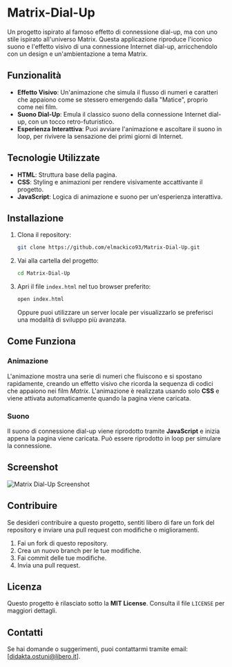 # Matrix-Dial-Up

Un progetto ispirato al famoso effetto di connessione dial-up, ma con uno stile ispirato all'universo Matrix. Questa applicazione riproduce l'iconico suono e l'effetto visivo di una connessione Internet dial-up, arricchendolo con un design e un'ambientazione a tema Matrix.

## Funzionalità

- **Effetto Visivo**: Un'animazione che simula il flusso di numeri e caratteri che appaiono come se stessero emergendo dalla "Matice", proprio come nei film.
- **Suono Dial-Up**: Emula il classico suono della connessione Internet dial-up, con un tocco retro-futuristico.
- **Esperienza Interattiva**: Puoi avviare l'animazione e ascoltare il suono in loop, per rivivere la sensazione dei primi giorni di Internet.

## Tecnologie Utilizzate

- **HTML**: Struttura base della pagina.
- **CSS**: Styling e animazioni per rendere visivamente accattivante il progetto.
- **JavaScript**: Logica di animazione e suono per un'esperienza interattiva.

## Installazione

1. Clona il repository:
    ```bash
    git clone https://github.com/elmackico93/Matrix-Dial-Up.git
    ```

2. Vai alla cartella del progetto:
    ```bash
    cd Matrix-Dial-Up
    ```

3. Apri il file `index.html` nel tuo browser preferito:
    ```bash
    open index.html
    ```

   Oppure puoi utilizzare un server locale per visualizzarlo se preferisci una modalità di sviluppo più avanzata.

## Come Funziona

### Animazione
L'animazione mostra una serie di numeri che fluiscono e si spostano rapidamente, creando un effetto visivo che ricorda la sequenza di codici che appaiono nei film *Matrix*. L'animazione è realizzata usando solo **CSS** e viene attivata automaticamente quando la pagina viene caricata.

### Suono
Il suono di connessione dial-up viene riprodotto tramite **JavaScript** e inizia appena la pagina viene caricata. Può essere riprodotto in loop per simulare la connessione.

## Screenshot

![Matrix Dial-Up Screenshot](screenshot.png)

## Contribuire

Se desideri contribuire a questo progetto, sentiti libero di fare un fork del repository e inviare una pull request con modifiche o miglioramenti.

1. Fai un fork di questo repository.
2. Crea un nuovo branch per le tue modifiche.
3. Fai commit delle tue modifiche.
4. Invia una pull request.

## Licenza

Questo progetto è rilasciato sotto la **MIT License**. Consulta il file `LICENSE` per maggiori dettagli.

## Contatti

Se hai domande o suggerimenti, puoi contattarmi tramite email: [didakta.ostuni@libero.it].
